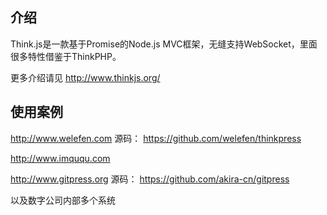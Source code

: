 ## 介绍
Think.js是一款基于Promise的Node.js MVC框架，无缝支持WebSocket，里面很多特性借鉴于ThinkPHP。

更多介绍请见 http://www.thinkjs.org/

## 使用案例

<http://www.welefen.com> 源码： https://github.com/welefen/thinkpress

<http://www.imququ.com>

<http://www.gitpress.org> 源码： https://github.com/akira-cn/gitpress

以及数字公司内部多个系统
